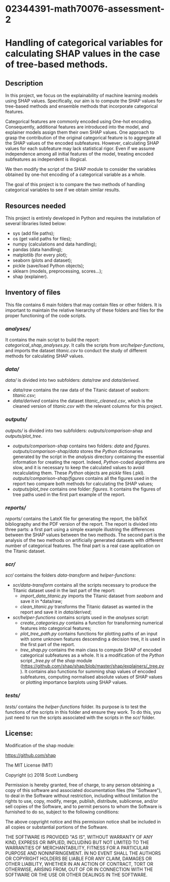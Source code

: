 # 02344391-math70076-assessment-2
# Handling of categorical variables for calculating SHAP values in the case of tree-based methods.
## Description

In this project, we focus on the explainability of machine learning models using SHAP values. Specifically, our aim is to compute the SHAP values for tree-based methods and ensemble methods that incorporate categorical features. 

Categorical features are commonly encoded using One-hot encoding. Consequently, additional features are introduced into the model, and explainer models assign them their own SHAP values. One approach to grasp the contribution of the original categorical feature is to aggregate all the SHAP values of the encoded subfeatures. However, calculating SHAP values for each subfeature may lack statistical rigor. Even if we assume independence among all initial features of the model, treating encoded subfeatures as independent is illogical.

We then modify the script of the SHAP module to consider the variables obtained by one-hot encoding of a categorical variable as a whole.

The goal of this project is to compare the two methods of handling categorical variables to see if we obtain similar results.

## Resources needed

This project is entirely developed in Python and requires the installation of several libraries listed below:
- sys (add file paths);
- os (get valid paths for files);
- numpy (calculations and data handling);
- pandas (data handling);
- matplotlib (for every plot);
- seaborn (plots and dataset);
- pickle (save/load Python objects);
- sklearn (models, preprocessing, scores...);
- shap (explainer).


## Inventory of files

This file contains 6 main folders that may contain files or other folders. 
It is important to maintain the relative hierarchy of these folders and files for the proper functioning of the code scripts.

### *analyses/*

It contains the main script to build the report: *categorical_shap_analyses.py*. It calls the scripts from *src/helper-functions*, and imports the dataset *titanic.csv* to conduct the study of different methods for calculating SHAP values.

### *data/*

*data/* is divided into two subfolders: *data/raw* and *data/derived*.
- *data/raw* contains the raw data of the Titanic dataset of seaborn: *titanic.csv*;
- *data/derived* contains the dataset *titanic_cleaned.csv*, which is the cleaned version of *titanic.csv* with the relevant columns for this project.

### *outputs/*
*outputs/* is divided into two subfolders: *outputs/comparison-shap* and *outputs/plot_tree*.
- *outputs/comparison-shap* contains two folders: *data* and *figures*. *outputs/comparison-shap/data* stores the *Python* dictionaries generated by the script in the *analysis* directory containing the essential information for creating the report. Indeed, *Python*-coded algorithms are slow, and it is necessary to keep the calculated values to avoid recalculating them. These *Python* objects are *pickle* files (.pkl). *outputs/comparison-shap/figures* contains all the figures used in the report two compare both methods  for calculating the SHAP values;
- *outputs/plot_tree* contains one folder: *figures*. It contains the figures of tree paths used in the first part example of the report.

### *reports/*

*reports/* contains the LateX file for generating the report, the bibTeX bibliography and the PDF version of the report. The report is divided into three parts: a first part using a simple example illustring the differences between the SHAP values between the two methods. The second part is the analysis of the two methods on artificially generated datasets with different number of categorical features. The final part is a real case application on the Titanic dataset.

### *scr/*

*scr/* contains the folders *data-transform* and *helper-functions*:
- *scr/data-transform* contains all the scripts necessary to produce the Titanic dataset used in the last part of the report:
  - *import_data_titanic.py* imports the Titanic dataset from *seaborn* and save it in *data/raw;
  - *clean_titanic.py* transforms the Titanic dataset as wanted in the report and save it in *data/derived*;
- *scr/helper-functions* contains scripts used in the *analyses* script:
  - *create_categories.py* contains a function for transforming numerical features into categorical features;
  - *plot_tree_path.py* contains functions for plotting paths of an input with some unknown features descending a decision tree, it is used in the first part of the report.
  - *tree_shap.py* contains the main class to compute SHAP of encoded categorical subfeatures as a whole. It is a modification of the *Python* script *_tree.py* of the *shap* module (https://github.com/shap/shap/blob/master/shap/explainers/_tree.py). It contains also functions for summing shap values of encoded subfeatures, computing normalised absolute values of SHAP values or plotting importance barplots using SHAP values.

### *tests/*

*tests/* contains the *helper-functions* folder. Its purpose is to test the functions of the scripts in this folder and ensure they work. To do this, you just need to run the scripts associated with the scripts in the *scr/* folder.


## License:

Modification of the shap module:

https://github.com/shap

The MIT License (MIT)

Copyright (c) 2018 Scott Lundberg

Permission is hereby granted, free of charge, to any person obtaining a copy
of this software and associated documentation files (the "Software"), to deal
in the Software without restriction, including without limitation the rights
to use, copy, modify, merge, publish, distribute, sublicense, and/or sell
copies of the Software, and to permit persons to whom the Software is
furnished to do so, subject to the following conditions:

The above copyright notice and this permission notice shall be included in all
copies or substantial portions of the Software.

THE SOFTWARE IS PROVIDED "AS IS", WITHOUT WARRANTY OF ANY KIND, EXPRESS OR
IMPLIED, INCLUDING BUT NOT LIMITED TO THE WARRANTIES OF MERCHANTABILITY,
FITNESS FOR A PARTICULAR PURPOSE AND NONINFRINGEMENT. IN NO EVENT SHALL THE
AUTHORS OR COPYRIGHT HOLDERS BE LIABLE FOR ANY CLAIM, DAMAGES OR OTHER
LIABILITY, WHETHER IN AN ACTION OF CONTRACT, TORT OR OTHERWISE, ARISING FROM,
OUT OF OR IN CONNECTION WITH THE SOFTWARE OR THE USE OR OTHER DEALINGS IN THE
SOFTWARE.